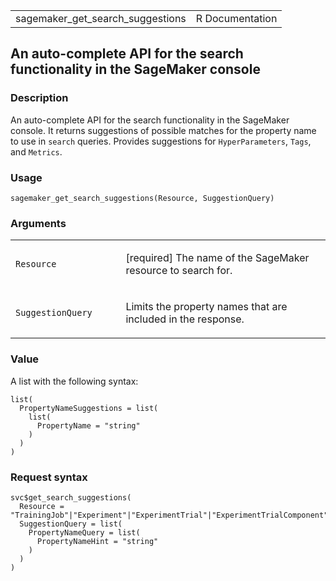 <table style="width: 100%;">
<tbody>
<tr class="odd">
<td>sagemaker_get_search_suggestions</td>
<td style="text-align: right;">R Documentation</td>
</tr>
</tbody>
</table>

## An auto-complete API for the search functionality in the SageMaker console

### Description

An auto-complete API for the search functionality in the SageMaker
console. It returns suggestions of possible matches for the property
name to use in `search` queries. Provides suggestions for
`HyperParameters`, `Tags`, and `Metrics`.

### Usage

    sagemaker_get_search_suggestions(Resource, SuggestionQuery)

### Arguments

<table>
<colgroup>
<col style="width: 35%" />
<col style="width: 65%" />
</colgroup>
<tbody>
<tr class="odd">
<td><code
id="sagemaker_get_search_suggestions_:_Resource">Resource</code></td>
<td><p>[required] The name of the SageMaker resource to search
for.</p></td>
</tr>
<tr class="even">
<td><code
id="sagemaker_get_search_suggestions_:_SuggestionQuery">SuggestionQuery</code></td>
<td><p>Limits the property names that are included in the
response.</p></td>
</tr>
</tbody>
</table>

### Value

A list with the following syntax:

    list(
      PropertyNameSuggestions = list(
        list(
          PropertyName = "string"
        )
      )
    )

### Request syntax

    svc$get_search_suggestions(
      Resource = "TrainingJob"|"Experiment"|"ExperimentTrial"|"ExperimentTrialComponent"|"Endpoint"|"ModelPackage"|"ModelPackageGroup"|"Pipeline"|"PipelineExecution"|"FeatureGroup"|"Project"|"FeatureMetadata"|"HyperParameterTuningJob"|"ModelCard"|"Model",
      SuggestionQuery = list(
        PropertyNameQuery = list(
          PropertyNameHint = "string"
        )
      )
    )
